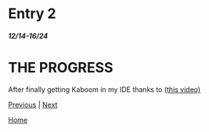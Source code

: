 # Entry 2
##### 12/14-16/24

# THE PROGRESS

After finally getting Kaboom in my IDE thanks to [(this video)](https://youtu.be/iHTv4drOw_0)

[Previous](entry01.md) | [Next](entry03.md)

[Home](../README.md)
